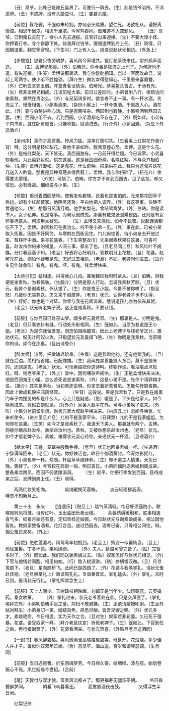 <!-- { "loadSidebar": true } -->
　　〔丑〕禀爷。此处已是雍丘县界了。可要行一牌去。〔生〕此是钱爷治所。不消遣牌。〔丑〕不遣牌。没有头踏应付。〔生〕要甚头踏。 

　　【前腔】骤花骢。不强似朱轮拥。亦何必头踏重。望仁兄。渴欲相从。谩把离情控。相思千里浓。相思千里浓。今宵鸡黍同。蚤难道不入空题凤。 
　　〔丑〕禀爷。已到雍丘县前了。待小人先去通报。县官好出来迎接。〔生〕不要大惊小怪。你押着行李。寻个僻静下处。待我拜过钱爷。慢慢遣牌到府上任。〔丑〕晓得。只因朋谊重。翻觉宰官轻。〔下生叫〕门上有人么。报进说赵状元相访。〔外急上〕 

　　【步蟾宫】思君只夜劳魂梦。喜风雨今宵堪共。银灯花蘂夜来红。帘外鹊声高送。 
　　〔生〕孟博兄那裏。〔外〕伯畴兄。你今番是钱济之上司了。为何牌也不遣。有失迎接。〔生笑〕孟博说那裏话。我与你髫龀相知。岂以一官而改故吾。说起上司两字。使小弟不胜惶恐。〔拜介生〕微名幸得慰知心。千里重来喜盍簪。〔外〕伫听玄言霏玉屑。呼童煑茗话情深。伯畴兄。恭喜鳌头首占。于汤有光。〔生〕若非孟博兄相成。几误前程大事。前日公差回时。小弟曾附八行。相烦访问谢素秋。果然在贵治么。〔外〕与兄契阔多时。欲言者不止一事。有一杯水酒。先洗尘了。慢慢相吿。小厮看酒来。〔杂扮小厮上〕一杯今夜酒。千里故人心。酒在此。〔外〕要与伯畴讲些心话。只是衙斋喧杂。西园到也寂静。小厮移酒到西园去罢。〔生〕西园小弟不去。若到西园。小弟酒都吃不自在了。〔外〕旣如此。小弟有个内书房。就在卧房侧首。只嫌窄些。就请进去。〔行介外〕小厮回避。〔杂应下外送酒介〕 

　　【梁州序】羡你才高贾董。抟风力猛。深幸灯窗叨共。〔生看桌上红梨花作骇介背〕呀。这分明是枝红梨花。看他丰姿如昨。敎我意惶心恐。孟博。这是什么花。〔外〕是枝红梨花。天下皆无。我西园独有。一月前开得烂熳。今已凋零。小弟喜欢看他。为此翦彩妆就。供在这裏。这是我西园奇种。名唤红梨。不与众卉相伯仲。〔生笑〕孟博好混帐。这是鬼花。什么奇种。把来供在此。我只为这鬼卉妖花几送入人鲊瓮。那裏是异种奇葩直得费翦工。孟博。我与你扭碎了。〔扭花介〕休得要太蒙懂。 
　　〔外笑〕可惜了。伯畴。你方才不肯到西园去。见了这花。却又惊恐。必有缘故。细细说与小弟。〔生〕 

　　【前腔】但说着西园孽种。使我发毛都悚。说着也是害怕的。元来那花园亭子后边。却有个红颜荒冢。他阴灵还聚。平白地把人调弄。〔外〕有这等事。伯畴不曾遇他么。〔生〕想那日风淸月朗。他手执梨花。曾结鸳鸯梦。〔外〕伯畴。你是读书人。女子私奔。也是常事。为何认他做鬼。那裏有载鬼张弧乘夜凶。还则是有女怀春浥露从。何须用太疑恐。 
　　〔生〕孟博又来混帐。如今不说罢。说起连酒都吃不下了。孟博。谢素秋可在贵治么。何不使小弟一见。〔外〕果在此。已被小弟取入衙裏。因是不好同住。与寒荆在西衙另住。门儿尙锁着。待小弟亲去开他过来。暂释杯中酒。来寻花底春。〔下生笑整衣巾〕元来谢素秋果在这裏。可喜可喜。赵汝州你何来的福量。人间三事。都全了也。〔旦老旦同上旦〕秋风红叶不成媒。分付春庭燕子知。〔老旦〕好去将心托明月。管教明月上花枝。〔旦〕花婆。赵解元在此。则怕他疑我是鬼。怎好过去相见。〔老旦〕不妨。老婢同你进去。〔进介生见作骇急叫〕有鬼。有鬼。呸。有鬼。钱孟博快来。 

　　【太师引犯】猛相逢。闪得我心儿动。甚寃雠把我时时紧从。〔旦〕伯畴。则我便是谢素秋。为甚惊骇。〔生觑介〕分明是那人行动。怎说我素秋芳踪。〔旦〕状元。我眞个是谢素秋。休认错了。〔生〕你是鬼王小姐。今番不被你哄了。〔指旦怒〕几被你无端葬送。怎又来千般摩弄。〔老旦〕状元。认得老婢子也不认得。〔生〕好好。你也是个对证。你曾与我在花间诉衷。恁说道孩儿亦为彼丧其躬。 
　　〔老旦〕状元听老婢子说。这正是谢素秋。不要认错。 

　　【前腔】与你西园已赴巫山梦。觑多娇云裳月容。〔生〕那裏是人。分明是鬼。〔老旦〕但只看衣衫有缝。行动处形影相同。〔生〕旣如此。当原为甚说是王小姐。〔老旦〕为是你迷留爱宠。则恐怕阻隔蟾宫。因此上老婢子与钱老爷定计。激劝状元。惭无计阿奴火攻。只指望状元及蚤猎飞熊。〔生〕你旣是我素秋。当原赠你的诗。如今在那裏。〔旦出诗卷介〕 

　　【醉太师】诗筒。把做璚瑶珍重。〔生看〕这是我赠他的。还有他赠我的。〔旦〕就在后边。羡相衔首尾。已配雌雄。〔生〕我闻鬼祟善能摄人东西。莫不是摄来的。还则是鬼。〔老旦〕状元。可怜素娘把你这诗呵。终朝作诵。看泪痕点点斑红。呀。钱老爷来了。〔外上〕堂中。因何嘈杂声闹哄。〔生〕正是孟博快来决决。他是西园鬼王小姐。怎么苦死说是谢素秋。〔外〕这是小弟不是。先作个请罪揖才说。〔揖介〕其实是素秋。当初若还说明。你定恋着娇鸾雏凤。怎能勾抟鹍奋鹏。因此上做成机彀把鸿鹄绦笼。 
　　〔生背〕这般说。果是我素秋了。只是我在南熏门车子内撞见的却是什么人。心上只是疑惑。〔思〕嗄是了。平头是他家人。如今唤他进来。眞假立刻就见。〔对外介〕家裏人赵平在外。可与小弟唤了进来。〔外叫〕小厮分付前堂皁隶。赵状元家大叔赵平唤进来。〔内应丑上〕忽闻呼唤急。忙来听使令。〔进介见旦介旦〕兀的不是我家平头。〔丑拜哭〕兀的不是我家姐姐。为何却在这裏。〔生笑〕如今才是我素秋了。我道天下美人。那裏就有两个。孟博。则被你瞒杀赵汝州。骇杀赵汝州也。素秋。又被你想杀赵汝州也。〔老旦〕状元。如今才信老婢子么。素娘。难得状元坚心待你。亲递状元一杯酒。〔旦递酒介〕 

　　【绣太平】玉锺。笼翠袖殷勤手捧。〔老旦〕状元也回奉素娘一杯。〔生递酒〕宁辞满斝回奉。〔老旦〕状元。你好快活也。昨日个御酒黄封。今宵烛影摇红。〔外〕小弟也奉一杯。匆匆。杯盘草草媿非恭。〔生〕却不道主人情重。天色已晚。吿辞了。〔外〕今宵权在西衙一宿。明日吉日。小弟同拙荆送素娘到彼成亲。整备乘龙跨凤。西园不弱武陵溪洞。 
　　〔生〕赵平。你把行李发到西园。且待成亲之后。发牌到府上任。〔丑〕晓得。 

　　两两红妆笑相向。　　　　紫绡暖揭芙蓉帐。 
　　淡云轻雨拂高唐。　　　　睡觉不知新月上。 

　　第三十出　永庆 
　　【逍遥乐】〔贴旦上〕瑞气笼淸晓。帘卷虾须庭院小。歌喉宛转凤将雏。诗传红叶。玉出蓝田乐奏云璈。 
　　芙蓉绣缛暖融和。胜事相逢喜气多。细看月轮还有意。定知靑桂近姮娥。今日赵状元与谢素娘成亲。相公因他客处。教奴家整备酒肴。花灯合卺。送过西园去。酒肴已备。只等相公同往。呀。相公蚤已来矣。〔外上〕 

　　【前腔】绝胜蓬瀛岛。凤驾鸾车初拥到。〔老旦上〕娇姿一似垂杨袅。〔旦上〕玲珑宝髻。丁冬环佩。乘风缥缈。 
　　〔外〕夫人。筵席可曾完备了。〔贴〕完备多时了。〔外〕旣如此。我们同送谢素娘过去。〔贴〕奴家怎好与赵状元相见。〔外〕下官与他情若同胞。相见何妨。〔行〕路入桃源渺。〔贴〕参横银汉微。〔旦〕月寻鸾扇下。〔老旦〕星向鹊桥飞。此间已是西园了。〔外〕花婆与我唤掌礼。请状元蚤赴佳期。〔老旦唤掌礼上〕熟读周孔礼。专谐秦晋欢。掌礼磕头。〔外〕掌礼。吉时已到。蚤请状元行礼。〔掌礼照常念生上〕 

　　【前腔】天上人间少。玉树琼枝相映耀。刘郞正是当年少。仙娥窈窕。云英捣药。秦女吹箫。 
　　〔外〕掌礼过来。状元老爷客处在此。只是交拜便了。〔掌礼喝拜完外〕小弟叨伯畴手足之爱。荆妇不敢避嫌。〔生〕正欲请嫂嫂叩谢。〔生旦外贴对拜生〕小弟身叨一第。姻结百年。夙愿尽酬。皆吾兄嫂之赐。〔外〕状元多才。素娘艳质。今日相逢。实为天作之合。〔旦对生〕奴家若非花婆。久已死于强暴。花婆。请受奴家一拜。〔拜介老旦扶定〕折死老婢子。〔生〕旣如此。下官到任之后。再行报谢罢了。〔外〕花婆看酒来。与状元贺喜。〔外贴旦老旦送酒同〕 

　　【一封书】春风醉碧桃。喜风微燕雀高璚楼启碧霄。玳筵开。花烛烧。多少佳人幷才子。谁似你双双年正娇。〔合〕意坚牢。海山遥。百岁和谐琴瑟调。〔生旦同〕 

　　【前腔】当日遇贼曹。折东西魂梦劳。今日缔久要。结绸缪。漆与胶。始信卷葹心不死。夙世姻缘今世招。〔合前〕 

　　【尾】天敎付与双才貌。富贵风流都占了。那更福寿无疆乐圣朝。 
　　终日昏昏醉梦间。　　　　朝看飞鸟暮看还。 
　　高堂置酒夜击鼓。　　　　又得浮生半日闲。 

　　红梨记终 
